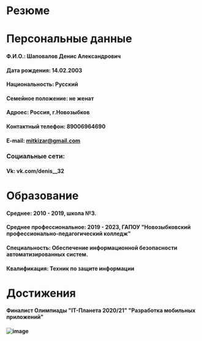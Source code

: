# Резюме
# Персональные данные
#### Ф.И.О.: Шаповалов Денис Александрович
#### Дата рождения: 14.02.2003
#### Национальность: Русский
#### Семейное положение: не женат
#### Адроес: Россия, г.Новозыбков
#### Контактный телефон: 89006964690
#### E-mail: mitkizar@gmail.com
### Социальные сети:
#### Vk: vk.com/denis__32
# Образование
#### Среднее: 2010 - 2019, школа №3.
#### Среднее профессиональное: 2019 - 2023, ГАПОУ "Новозыбковский профессионально-педагогический колледж"
#### Специальность: Обеспечение информационной безопасности автоматизированных систем.
#### Квалификация: Техник по защите информации
# Достижения 
#### Финалист Олимпиады "IT-Планета 2020/21" "Разработка мобильных приложений"
#### ![image](https://user-images.githubusercontent.com/95279798/144027040-6b1e5690-503f-40ad-a18c-e320901aaca5.jpg)
